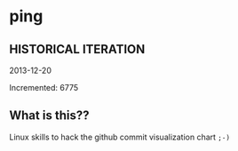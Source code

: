 # ping

## HISTORICAL ITERATION
2013-12-20

Incremented: 6775

## What is this?? 
Linux skills to hack the github commit visualization chart `;-)`
